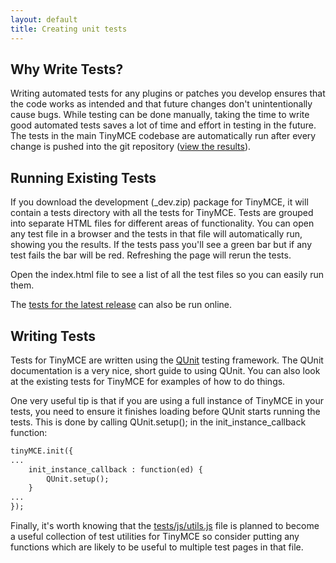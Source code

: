 ```yaml
---
layout: default
title: Creating unit tests
---
```


## Why Write Tests?

Writing automated tests for any plugins or patches you develop ensures that the code works as intended and that future changes don't unintentionally cause bugs. While testing can be done manually, taking the time to write good automated tests saves a lot of time and effort in testing in the future. The tests in the main TinyMCE codebase are automatically run after every change is pushed into the git repository ([view the results](http://tinymce.ephox.com/test-results)).

## Running Existing Tests

If you download the development (_dev.zip) package for TinyMCE, it will contain a tests directory with all the tests for TinyMCE. Tests are grouped into separate HTML files for different areas of functionality. You can open any test file in a browser and the tests in that file will automatically run, showing you the results. If the tests pass you'll see a green bar but if any test fails the bar will be red. Refreshing the page will rerun the tests.

Open the index.html file to see a list of all the test files so you can easily run them.

The [tests for the latest release](http://tinymce.moxiecode.com/js/tinymce/tests/) can also be run online.

## Writing Tests

Tests for TinyMCE are written using the [QUnit](http://docs.jquery.com/QUnit) testing framework. The QUnit documentation is a very nice, short guide to using QUnit. You can also look at the existing tests for TinyMCE for examples of how to do things.

One very useful tip is that if you are using a full instance of TinyMCE in your tests, you need to ensure it finishes loading before QUnit starts running the tests. This is done by calling QUnit.setup(); in the init_instance_callback function:

```html
tinyMCE.init({
...
	init_instance_callback : function(ed) {
		QUnit.setup();
	}
...
});
```

Finally, it's worth knowing that the [tests/js/utils.js](http://github.com/tinymce/tinymce/blob/master/tests/js/utils.js) file is planned to become a useful collection of test utilities for TinyMCE so consider putting any functions which are likely to be useful to multiple test pages in that file.